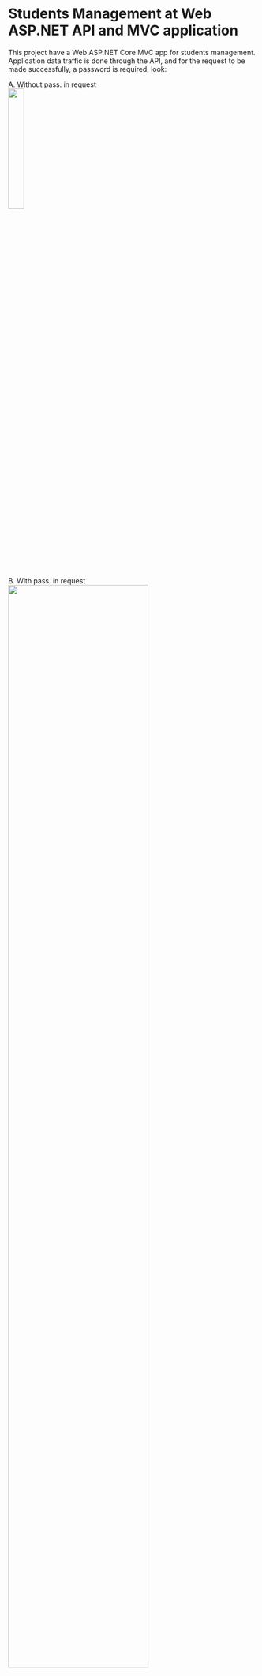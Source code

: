 <h1>Students Management at Web ASP.NET API and MVC application</h1>
<p>This project have a Web ASP.NET Core MVC app for students management. Application data traffic is done through the API, and for the request to be made successfully, a password is required, look: <br /></p>

A. Without pass. in request<br />
<img src="https://i.imgur.com/CwJgya7.png" width="25%" height="25%"></img>

B. With pass. in request<br />
<img src="https://i.imgur.com/dF4k3P2.png" width="75%" height="75%"></img>

<h2>State of the project</h2>
<p>Finished.</p>
<h2>Images</h2>
<details>
   <summary><h3>MVC app working</h3></summary>
   <details>
      <summary><h4>1. Main page</h4></summary>
      <img src="https://i.imgur.com/xvOjGtH.png"></img>
   </details>
   <details>
      <summary><h4>1.1 New account's view</h4></summary>
      <img src="https://i.imgur.com/YICTnS1.png"></img>
   </details>
   <details>
      <summary><h4>1.2 Login's section</h4></summary>
      <img src="https://i.imgur.com/KbNtU7B.png"></img>
   </details>
   <details>
      <summary><h4>1.3 My Account's view</h4></summary>
      <img src="https://i.imgur.com/CNN0lN1.png"></img>
   </details>
   <details>
      <summary><h4>2. Main page in mobile</h4></summary>
      <img src="https://i.imgur.com/U9lkuve.png"></img>
   </details>
   <details>
      <summary><h4>2.1 New account's view in mobile</h4></summary>
      <img src="https://i.imgur.com/CMfOYru.png"></img>
   </details>
   <details>
      <summary><h4>2.2 Mobile login</h4></summary>
      <img src="https://i.imgur.com/O3MYj3K.png"></img>
   </details>
   <details>
      <summary><h4>2.3 My Account's view in mobile</h4></summary>
      <img src="https://i.imgur.com/yRScwq1.png"></img>
   </details>
</details>

<details>
   <summary><h3>API requests</h3></summary>
   <img src="https://i.imgur.com/4USwLrD.png"></img>
   <img src="https://i.imgur.com/ijCbt6c.png"></img>
</details>
